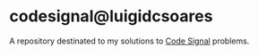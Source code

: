 # codesignal@luigidcsoares
A repository destinated to my solutions to [Code Signal](https://codesignal.com/) problems.
